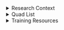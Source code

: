 <details>



<summary>Research Context</summary>

# GBMF Phase 6 Aquaculture and Coastal Habitats Mapping for 2024
In support of the Gordon and Betty Moore Foundation's Oceans and Seafood Markets Initiative, Clark CGA has mapped an inventory of pond aquaculture and coastal habitats in top-producing countries in the global tropics using satellite imagery. The focus of this project is to monitor the rapid development of brackish shrimp aquaculture ponds and the resulting impacts on mangroves and other coastal wetlands through land change analysis. These maps are used by stakeholders worldwide to understand the spatiotemporal transition dynamics of aquaculture and coastal ecosystems to help support conservation practices and sustainability crediting in the seafood industry. 



![image](https://github.com/user-attachments/assets/45e59976-76b7-4135-99aa-d6e91d37af53)
Landsat 8 false color composite (left) of aquaculture ponds in Guayaquil, Ecuador compared to landcover map product for year 2022 (right). 



![image](https://github.com/user-attachments/assets/b3008db4-a496-4b3f-bb58-933dc12589a6)
Land change analysis for Samarinda Delta, Indonesia from 1999 - 2022 showing striking transitions from mangrove to pond aquaculture in red.



Landcover maps are produced at 15-meter resolution for 17 pantropical countries (Bangladesh, Brazil, Cambodia, China, Ecuador, El Salvador, Honduras, India, Indonesia, Malaysia, Mexico, Myanmar, Nicaragua, Philippines, Sri Lanka, Thailand, and Vietnam) for the years 1999, 2014, 2018, 2020 and 2022 (2024 in progress). The legend categories include Mangroves, Other Coastal Wetlands, Pond Aquaculture, Open Water and Other. Landcover maps for 2014 onwards are developed using pansharpened Landsat 8/9 OLI imagery, supplemented with Sentinel-1 and Sentinel-2 data where necessary (typically in cloudier regions). Landcover maps for 1999 are based on Landsat 5 ETM+ imagery. Data is provided in raster format and distributed as compressed GeoTIFF files. All data are provided using a custom equal-area global reference system that follows the specifications listed below (INSERT REF SYSTEM PARAMETERS)



![quads_global](https://github.com/user-attachments/assets/8d13df36-b913-4d59-be03-f37060034cd7)
Distribution of over 600 Landsat quads analyzed to map 17 countries.

</details>



<details>

<summary>Quad List</summary>



PLACEHOLDER
		

  
</details>



<details>
  
<summary>Training Resources</summary>

<details>

# DIGITIZE

* Data for DIGITIZE tutorial can be downloaded from this repo (tutorial_data.zip)

## Setting Up a New Project

* Launch TerrSet by clicking on the desktop icon or searching the application in Start menu on machine. This will load the liberaGIS splash screen on your monitor.

* Once loaded, locate the TerrSet Explorer panel on the left side of the screen. Here you can revisit previous projects, create new projects, and delete projects. Users can also assign their working and resource folders in the Explorer panel. The working folder is the default location for files created within TerrSet, while the resource folders are designed to help users organize their input data. 

* Right click in the Explorer panel and click New Project (alternatively press “Insert”). Within the digitize folder, locate the ecuador subfolderfolder downloaded for this tutorial and press OK. You will now see the ecuador project in your Explorer panel.

* The working folder is the folder where all new outputs will be created. Navigate to the working subfolder within the Ecuador folder using the pick list option. 

* Right click and add a resource folder and navigate to the resource subfolder within the ecuador data. This folder hosts the input data for this tutorial. 



![image](https://github.com/user-attachments/assets/c7acc56e-cbe2-4e7b-8d54-600de27948b8)



## Landsat Imagery

* Navigate to TerrSet Explorer (left side panel) and locate Files tab. Here you will see your working and resource folders. Within resource folder, click on the file labeled landsat8_false_color_composite to launch the raster image in TerrSet display. 

* User the cursor to explore the raster layer. This image is a Landsat 8 false color composite (bands 4,6,5) of a region in Ecuador where the ponds (blue/black) can be seen mosaicked across mangrove forests, which appear in a striking orange color. This will serve as a test area for this training module. 

* TerrSet comes with many useful shortcuts. To quickly zoom to the full extent of the selected raster layer, press the “Home” button. To quickly maximize the Display window on screen press “End”

* With the image selected in the composer window, press “Control+g” to launch the bounding box of the display window in Google Earth. This is an effective way to cross-reference the GIS images with Google Earth time series data to understand the landscape dynamics.



![image](https://github.com/user-attachments/assets/8d498e2e-88b4-4050-b20c-7eb9c3327f80)



## Landcover Classification

* In the resources folder you will see landcover_2024. Add this to composer display window in the following ways 
      * Right-clicking the file in Explorer and adding layer(s)
      * Dragging and dropping the image into the composer window (note this only works if the images have the same reference parameters)
      * With the layer highlighted in Explorer click Shift+Insert
      * Press “r” with composer window highlighted to launch add raster layer and locate the file using the picklist option 

* Change the palette by clicking the yellow and black checkered box in the composer window next to file name and clicking on the picklist option that pops up. Locate the file labeled Legend_Aquaculture to change the palette. This palette has been custom made for our map data to easily render the classes of interest. To view the image categories, right click on the display window and select map properties. Within the Map Properties form, select legends tab and click the radio button to make the legend 1 visible. You will now see the five categories in the display window (Mangrove, Coastal Wetlands, Pond Aquaculture, Water, Other). 

* Explore this map compared to the false color composite by toggling the layers on and off in the composer by clicking on the red check mark. As a hot key, try pressing “w” to toggle the top raster in composer on and off. To see and customize other hot keys, go to File > User Preferences > Hotkeys in the top left corner.



![image](https://github.com/user-attachments/assets/e83aa4f5-b36b-46d3-b45f-bbbfbd54f615)



## DIGITIZE Module

* As can be seen, this landcover map has some noticeable errors and revisions that need to be made. To streamline the process of editing raster maps and vector files, TerrSet provides users the DIGITIZE module.

* To access the DIGITIZE module, users can select the DIGITIZE icon in the toolbar (red and yellow crosshair) when a display window is open. Traditionally, the DIGITIZE module was used to help users create vector layers, often for the purpose of drawing training sites. For this tutorial, we will be focusing on the option to use vector features to update raster image(s). 

* Click the radio button to make this option visible and note the 4 options available (All pixels within digitized features, One class within digitized features, Use mask file, Overlay cover digitized features with raster image). This tutorial will explore each of these and examples of when to apply the different options.



![image](https://github.com/user-attachments/assets/2a75bd16-7ffc-4602-b2c1-87b0d45e7bc7)



## DIGITIZE - All pixels within digitized features

* The first option, and often most utilized for our work, is to digitize all pixels within a digitized feature – that is to say that all pixels that overlap with the features digitized by the user will be updated with the respective new value. This is most often used when new features need to be manually drawn into the map (e.g. adding a new ponds, removing errors, etc.) We will now use this option to add ponds to the map

* Start by zooming in on the region of the map that is shown below. Once located, use the blend layer option in composer on the landcover map to reveal the landsat image below it. As can be seen, a new pond is present in the imagery, but is not reflected in our landcover mapping – let’s update this.



![image](https://github.com/user-attachments/assets/cf6c8ed4-2533-432b-8697-e57c72a604a5)



* With the landcover raster layer highlighted in the composer, click on the DIGITIZE icon and select the option to use vector features to update raster layer(s).  

* At the top of the form is the option to name the file – let’s call this file “add_pond” as we will be using it to add the pond aquculture category to our map and overwrite whatever the class was previously underneath the features drawn by the user.

* Layer type and palette for the vector layer can be left as the defaults (polygon, Qual)

* The New class ID option is very important. This is the class value that will be newly assigned during the update process. As we are adding ponds to our map (class 3) we can change this value to 3.

* The raster layer(s) to update option is also important – this is the raster image in your composer that will have the updates applied to. In our case we are updating the landcover_2024 raster, so make sure that is the layer highlighted (NOTE – this often leads to errors so make sure you are updating the correct layers with the correct values in application of quad editing)

* Select the first option (All pixels within digitized features) and press OK. This will launch the digitize tool by adding the vector layer to your composer and changing your cursor to a crosshair. At this point you are in DIGITIZE mode.



![image](https://github.com/user-attachments/assets/e46153f7-378e-4821-b36b-07f1d9484d25)



* While in DIGITIZE mode, the cursor will function as  crosshair that allows users to draw polygons onto their window, which will in turn be the vector features within which updates are applied. To start drawing a polygon, click on the map to where the boundaries of the pond system can be seen and start building out a polygon with each vertices added. Right clicking will end the polygon by connecting to the first vertex. Holding Shift key will allow the user to continuously draw the polygon (much like a pencil).

* Using the options shown above, draw out the aquaculture ponds to be updated in the map. Once completed, the polygon feature should appear on screen. 



![image](https://github.com/user-attachments/assets/b2e2dae6-fc57-4553-a8b6-4e5575e8167d)



* At this point, we could update the raster layer using the Save Digitized Data option (Red arrow next to Red X in toolbar). However, for training purposes we will explore how to delete polygons if mistakes are made (this often happens)

* With the add_pond vector layer highlighted in composer, click on the polygon with your cursor. You will see it selected on screen with the ID value (3). To delete the polygon, click the Red X in the toolbar (delete feature). Alternatively, press the “Delete” key with the feature selected on screen. As can be seen, the polygon feature has been successfully deleted from the vector layer.

* Now let’s get back to our task of adding ponds. To continue editing the raster as before, highlight the layer in composer and then press the DIGITIZE logo and select “continue to digitize features to update layer with.” Alternatively, press the “d” key with the layer selected in composer to quickly start digitizing again (this is another useful hot key that will make this process faster for the user).

* Draw in the new pond system as before, but this time press the red arrow icon in the toolbar (Save Digitized Data). When prompted to update the layer, press OK. The landcover map will now be updated with the new ponds and visible on screen.



![image](https://github.com/user-attachments/assets/9ec7c6f2-c0c1-4823-babb-af68d0bfb551)



## DIGITIZE - One class within digitized features

* Updating all features within drawn polygons is very useful, but sometimes you want to have more control over which features get updated, rather than an all-inclusive update. This presents itself contextually, but is still an essential option to know. Let’s explore a case where updating only a single class with the digitized features is the most efficient way to add changes

* Locate the region shown below – this is an area where the map is wrongfully categorizing mangrove (1) patches as water (4). When compared to the imagery, it is clear this is an artifact of map error and not the actual landscape.



![image](https://github.com/user-attachments/assets/d535bc52-3b4a-4ee4-a897-56d9311b2ae2)



* While we could update this using the option before (All pixels within digitized features), it would be awfully tedious and have a larger margin for user error. This is a perfect opportunity to use our second DIGITZE option (One class within digitized feature)

* Similar to before, highlight the landcover_2024 raster layer in composer and press the DIGITIZE icon (alternatively press “d”). Within the DIGITIZE form, change the name of the layer to be created to be “water_to_pond” and select update vector features to update raster layer(s) option. Change the new class ID to be 1 for mangroves and indicate the second option to be used (One class within digitized feature). The original ID value can be changed to 4 (water) as this is the class value we are updating (therefore, no other values besides 4 will be updated with the new value of 1 within our digitized features)



![image](https://github.com/user-attachments/assets/19c200b2-3a15-4360-9ca6-044be0ee0c0c)



* Press OK to launch the DIGITIZE mode. All the same controls as before apply, but the way in which the raster layer gets updated will be different. Unlike the first option, this option will allow us to generally circle the water classes to update to mangrove, without having to be sensitive of the other classes (as the only class to be updated within the features is 4).

* Draw a bounding polygon around the water in this area and close the feature.



![image](https://github.com/user-attachments/assets/fb235ac2-f946-4c1f-8e7d-1970fd97feb4)



* Press the Save Digitized Data icon and look at the landcover map. We have now successfully updated the water errors to mangrove, without sacrificing any of the other classes. 



![image](https://github.com/user-attachments/assets/cf02f8e8-e01d-4205-8520-281a66974ff7)



## DIGITIZE - Use mask file
 

* Often when digitizing, the need to restrict the updates to a certain region (as opposed to a certain class like the previous step) occurs. This can be for a variety of reasons (working on the edge of maps, updating from a pre-existing boolean image, etc.) and often leads to the need for a mask. This is the next option in the DIGITIZE module we will explore.

* Zoom in on the northwest corner of the map to the area shown below.



![image](https://github.com/user-attachments/assets/07c22dc6-3061-4300-81a7-55038658a4d1)



* As can be seen, there are errors in the map that appear as mangroves (1) and pond aquaculture (3) but are really other (5) in reality. Let’s fix this problem.

* One way we could fix this would be to digitize all these polygons by hand (option 1) but that would not only be time consuming, it would also leave room for error along the edge (we do not want to add areas into the map as categories when they should be background)

* Option 2 would allow us to update only certain classes within the digitized features, but we would need to run that twice (once for class 1 and once for class 3)

* This leads us to option 3, Updating using a mask file. This is an excellent example of when we would use this option as we are looking to update values along the edge of the map, but do not want to bleed outside the study area. 

* Go to the resource folder and add the mask to this composer window. Use the blend layer option in composer to compare the mask to the landcover_2024 map. Notice how this is a boolean raster image that has pixel values of 1 where we have map data and 0 where we do not (background). This is an appropriate map to use as a mask file.



![image](https://github.com/user-attachments/assets/69bf5d8b-cee8-4158-a834-ead114f020ba)



* Highlight the landcover_2024 raster in composer and launch the DIGITIZE form. Select the option to use vector features to update raster layer(s) and change the created layer name to be “add_other_masked.” Change the New class ID to be 5 (other) and select the third option (use mask file). Here you identify the mask layer by typing the name, choosing the file from the picklist option, or dragging and dropping the layer into the text box.



![image](https://github.com/user-attachments/assets/e4143873-de6c-402f-98ee-d8dc0dbd15bc)



* Press OK and digitize following the same controls as before. As we are updating all values within the mask we indicated, we should be able to easily circle the erroneous classes along the edge in one polygon, and update all values to the proper masked extent.



![image](https://github.com/user-attachments/assets/d92e2b26-0e74-4a37-84b4-55ebd5cafbd9)



* Once you have completed the polygon feature to update, press the Save Digitized Data (Red Arrow in toolbar) and update the raster image. The map will now properly display the category Other (5) along the edge of the map (without any bleeding outside the masked area)



![image](https://github.com/user-attachments/assets/cf71a744-cec9-4960-bc58-2f2c83f28a8f)



## DIGITIZE - Overlay cover digitized features with raster image



* The last option available to users is the Overlay cover digitized features with raster image. This is the option you will use the least for this research, but it is still important to know. This option allows users to cover the current image with ALL the classes of a different raster image that are within the digitized regions (i.e. to overlay cover one map on top of the other within the digitized regions). This can be helpful when you have a reference map that you are trying to cover on top of the edited map in specific areas.

* Zoom to the region shown in the display below. Notice how we are missing an entire chunk of the landcover map – this is a great case study for the fourth digitize option.

  

![image](https://github.com/user-attachments/assets/c7655320-a0b4-40ba-a485-08436c87a940)



* This tutorial includes a reference map that can be used to update the existing image you are editing. Add the file missing_landcover_2024 to your composer and toggle the transparency option in composer (right side of composer next to blue channel box) – notice how it provides the missing information we need (note, unless you are using the same palette it will appear in the default colors, but the values are correct)



![image](https://github.com/user-attachments/assets/1ee45969-d04d-4740-9787-1fb10357e9b0)



* Highlight the landcover_2024 raster in composer and launch the digitize form (note, make sure to highlight the correct raster as you should have multiple in your composer now) Select the option to use vector features to update raster layer(s). Name the file to be created add_cover and make sure the raster layer to be updated is landcover_2024. Select the fourth option (Overlay cover digitized features with raster image) and locate the missing_landcover_2024 image through the picklist, drag and drop, or typing in the short name



![image](https://github.com/user-attachments/assets/ddb56fd5-f525-466b-a0ca-b0ba7e94660a)



* Press OK and begin digitizing. We can cover the missing map on our existing landcover map for updates by circling it with a digitize feature.



![image](https://github.com/user-attachments/assets/b14b2342-a87a-4c9a-a97b-a22a8b55661a)



* Once finished digitizing, press Save Digitized Data (Red Arrow in toolbar) and OK to updated the raster image. The raster layer will now be updated with the missing information from the reference map.



![image](https://github.com/user-attachments/assets/5c36b4bd-22ea-4974-a584-de0aeea22741)

</details>

</details>
